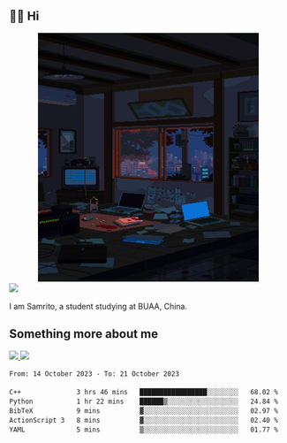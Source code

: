 ## 👋🏻 Hi

<div align="center">
<img alt="GIF" src="https://github.com/xiangsam/xiangsam/blob/271390e4ab50820a4594e3cb94b7ffaa6293de72/0_0EUAvTumWsRa2k6F.gif" width=400 height=450/>
</div>

<a href="https://github.com/xiangsam">
  <img src="https://komarev.com/ghpvc/?username=xiangsam&style=flat-square" />
</a>

I am Samrito, a student studying at BUAA, China.


## Something more about me
<a href="https://github.com/xiangsam">
  <img src="https://github-readme-stats.vercel.app/api?username=xiangsam&show_icons=true&hide_border=true" />
</a>


<a href="https://github.com/xiangsam">
  <img src="https://github-readme-stats.vercel.app/api/top-langs/?username=xiangsam&layout=compact" />
</a>

<!--START_SECTION:waka-->

```txt
From: 14 October 2023 - To: 21 October 2023

C++              3 hrs 46 mins   █████████████████░░░░░░░░   68.02 %
Python           1 hr 22 mins    ██████▒░░░░░░░░░░░░░░░░░░   24.84 %
BibTeX           9 mins          ▓░░░░░░░░░░░░░░░░░░░░░░░░   02.97 %
ActionScript 3   8 mins          ▓░░░░░░░░░░░░░░░░░░░░░░░░   02.40 %
YAML             5 mins          ▒░░░░░░░░░░░░░░░░░░░░░░░░   01.77 %
```

<!--END_SECTION:waka-->

<!---
xiangsam/xiangsam is a ✨ special ✨ repository because its `README.md` (this file) appears on your GitHub profile.
You can click the Preview link to take a look at your changes.
--->

